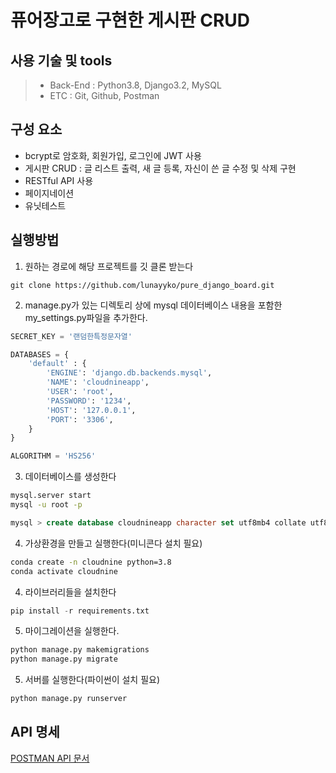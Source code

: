 # 퓨어장고로 구현한 게시판 CRUD

## 사용 기술 및 tools
> - Back-End :  Python3.8, Django3.2, MySQL 
> - ETC : Git, Github, Postman
## 구성 요소
- bcrypt로 암호화, 회원가입, 로그인에 JWT 사용
- 게시판 CRUD : 글 리스트 출력, 새 글 등록, 자신이 쓴 글 수정 및 삭제 구현 
- RESTful API 사용
- 페이지네이션
- 유닛테스트
## 실행방법

1. 원하는 경로에 해당 프로젝트를 깃 클론 받는다
```terminal
git clone https://github.com/lunayyko/pure_django_board.git
```

2. manage.py가 있는 디렉토리 상에 mysql 데이터베이스 내용을 포함한 my_settings.py파일을 추가한다.
```python
SECRET_KEY = '랜덤한특정문자열'

DATABASES = {
    'default' : {
        'ENGINE': 'django.db.backends.mysql',
        'NAME': 'cloudnineapp',
        'USER': 'root',
        'PASSWORD': '1234',
        'HOST': '127.0.0.1',
        'PORT': '3306',
    }
}

ALGORITHM = 'HS256'
```

3. 데이터베이스를 생성한다
```bash
mysql.server start
mysql -u root -p
```
```sql
mysql > create database cloudnineapp character set utf8mb4 collate utf8mb4_general_ci;
```
4. 가상환경을 만들고 실행한다(미니콘다 설치 필요)
```bash
conda create -n cloudnine python=3.8
conda activate cloudnine
```

4. 라이브러리들을 설치한다
```python
pip install -r requirements.txt 
```

5. 마이그레이션을 실행한다.
```python
python manage.py makemigrations
python manage.py migrate
```

5. 서버를 실행한다(파이썬이 설치 필요)
```python
python manage.py runserver
```
## API 명세

[POSTMAN API 문서](https://documenter.getpostman.com/view/16843815/UVXhovkJ)
